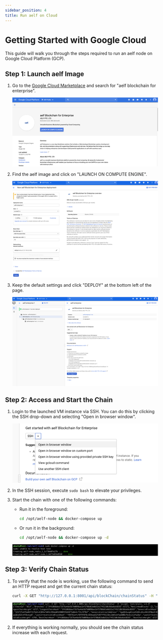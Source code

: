 ```yaml
---
sidebar_position: 4
title: Run aelf on Cloud
---
```



# Getting Started with Google Cloud

This guide will walk you through the steps required to run an aelf node on Google Cloud Platform (GCP).

## Step 1: Launch aelf Image

1. Go to the [Google Cloud Marketplace](https://console.cloud.google.com/marketplace) and search for "aelf blockchain for enterprise".

   ![image](../../../../static/img/gcp-step1.png)

2. Find the aelf image and click on "LAUNCH ON COMPUTE ENGINE".

   ![image](../../../../static/img/gcp-step2-b.png)

3. Keep the default settings and click "DEPLOY" at the bottom left of the page.

   ![image](../../../../static/img/gcp-deployed.png)

## Step 2: Access and Start the Chain

1. Login to the launched VM instance via SSH. You can do this by clicking the SSH drop-down and selecting "Open in browser window".

   ![image](../../../../static/img/gcp-ssh-select.png)

2. In the SSH session, execute `sudo bash` to elevate your privileges.

3. Start the chain with one of the following commands:

   - Run it in the foreground:
     ```bash
     cd /opt/aelf-node && docker-compose up
     ```
   - Or run it in the background:
     ```bash
     cd /opt/aelf-node && docker-compose up -d
     ```

   ![image](../../../../static/img/gcp-docker-compose.png)

## Step 3: Verify Chain Status

1. To verify that the node is working, use the following command to send an HTTP request and get the current chain status:

   ```bash
   curl -X GET "http://127.0.0.1:8001/api/blockChain/chainStatus" -H "accept: text/plain; v=1.0"
   ```

   ![image](../../../../static/img/gcp-curl-chain-stat.png)

2. If everything is working normally, you should see the chain status increase with each request.
